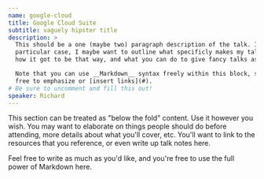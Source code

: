 ```yaml
---
name: google-cloud
title: Google Cloud Suite
subtitle: vaguely hipster title
description: >
  This should be a one (maybe two) paragraph description of the talk. In my
  particular case, I maybe want to outline what specificly makes my talk fancy,
  how it got to be that way, and what you can do to give fancy talks as well.

  Note that you can use __Markdown__ syntax freely within this block, so feel
  free to emphasize or [insert links](#).
# Be sure to uncomment and fill this out!
speaker: Richard
---
```



This section can be treated as "below the fold" content. Use it however you
wish. You may want to elaborate on things people should do before attending,
more details about what you'll cover, etc. You'll want to link to the resources
that you reference, or even write up talk notes here.

Feel free to write as much as you'd like, and you're free to use the full power
of Markdown here.
